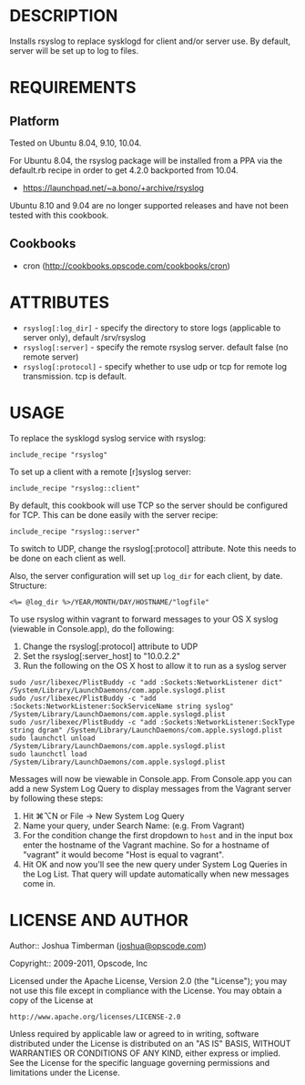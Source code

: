 DESCRIPTION
===========

Installs rsyslog to replace sysklogd for client and/or server use. By default, server will be set up to log to files.

REQUIREMENTS
============

Platform
--------

Tested on Ubuntu 8.04, 9.10, 10.04.

For Ubuntu 8.04, the rsyslog package will be installed from a PPA via the default.rb recipe in order to get 4.2.0 backported from 10.04.

* https://launchpad.net/~a.bono/+archive/rsyslog

Ubuntu 8.10 and 9.04 are no longer supported releases and have not been tested with this cookbook.

Cookbooks
---------

* cron (http://cookbooks.opscode.com/cookbooks/cron)

ATTRIBUTES
==========

* `rsyslog[:log_dir]` - specify the directory to store logs (applicable to server only), default /srv/rsyslog
* `rsyslog[:server]` - specify the remote rsyslog server. default false (no remote server)
* `rsyslog[:protocol]` - specify whether to use udp or tcp for remote log transmission. tcp is default.

USAGE
=====

To replace the sysklogd syslog service with rsyslog:

    include_recipe "rsyslog"

To set up a client with a remote [r]syslog server:

    include_recipe "rsyslog::client"

By default, this cookbook will use TCP so the server should be configured for TCP. This can be done easily with the server recipe:

    include_recipe "rsyslog::server"

To switch to UDP, change the rsyslog[:protocol] attribute. Note this needs to be done on each client as well.

Also, the server configuration will set up `log_dir` for each client, by date. Structure:

    <%= @log_dir %>/YEAR/MONTH/DAY/HOSTNAME/"logfile"

To use rsyslog within vagrant to forward messages to your OS X syslog (viewable in Console.app), do the following:

  1. Change the rsyslog[:protocol] attribute to UDP
  2. Set the rsyslog[:server_host] to "10.0.2.2"
  3. Run the following on the OS X host to allow it to run as a syslog server

    sudo /usr/libexec/PlistBuddy -c "add :Sockets:NetworkListener dict" /System/Library/LaunchDaemons/com.apple.syslogd.plist
    sudo /usr/libexec/PlistBuddy -c "add :Sockets:NetworkListener:SockServiceName string syslog" /System/Library/LaunchDaemons/com.apple.syslogd.plist
    sudo /usr/libexec/PlistBuddy -c "add :Sockets:NetworkListener:SockType string dgram" /System/Library/LaunchDaemons/com.apple.syslogd.plist
    sudo launchctl unload /System/Library/LaunchDaemons/com.apple.syslogd.plist
    sudo launchctl load /System/Library/LaunchDaemons/com.apple.syslogd.plist

Messages will now be viewable in Console.app. From Console.app you can add a new System Log Query to display messages from the Vagrant server by following these steps:

  1. Hit ⌘⌥N or File -> New System Log Query
  2. Name your query, under Search Name: (e.g. From Vagrant)
  3. For the condition change the first dropdown to `host` and in the input box enter the hostname of the Vagrant machine. So for a hostname of "vagrant" it would become "Host is equal to vagrant".
  4. Hit OK and now you'll see the new query under System Log Queries in the Log List. That query will update automatically when new messages come in.

LICENSE AND AUTHOR
==================

Author:: Joshua Timberman (<joshua@opscode.com>)

Copyright:: 2009-2011, Opscode, Inc

Licensed under the Apache License, Version 2.0 (the "License");
you may not use this file except in compliance with the License.
You may obtain a copy of the License at

    http://www.apache.org/licenses/LICENSE-2.0

Unless required by applicable law or agreed to in writing, software
distributed under the License is distributed on an "AS IS" BASIS,
WITHOUT WARRANTIES OR CONDITIONS OF ANY KIND, either express or implied.
See the License for the specific language governing permissions and
limitations under the License.

